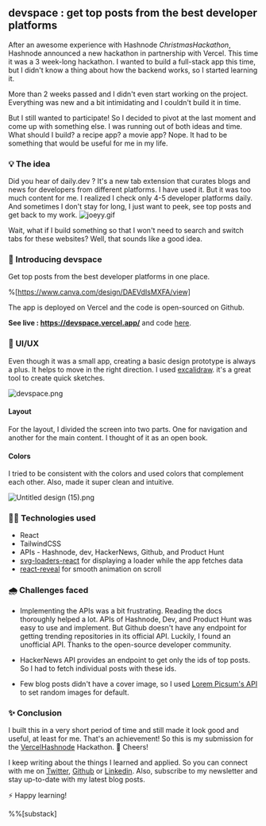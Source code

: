 ## devspace : get top posts from the best developer platforms

After an awesome experience with Hashnode *ChristmasHackathon*, Hashnode announced a new hackathon in partnership with Vercel. This time it was a 3 week-long hackathon. I wanted to build a full-stack app this time, but I didn't know a thing about how the backend works, so I started learning it.

More than 2 weeks passed and I didn't even start working on the project. Everything was new and a bit intimidating and I couldn't build it in time.

But I still wanted to participate!
So I decided to pivot at the last moment and come up with something else. I was running out of both ideas and time. What should I build? a recipe app? a movie app? Nope. It had to be something that would be useful for me in my life.

### 💡 The idea
Did you hear of daily.dev ? It's a new tab extension that curates blogs and news for developers from different platforms. I have used it. But it was too much content for me. I realized I check only 4-5 developer platforms daily. And sometimes I don't stay for long, I just want to peek, see top posts and get back to my work. 
![joeyy.gif](https://cdn.hashnode.com/res/hashnode/image/upload/v1612695927859/H0zu8AUAF.gif)


Wait, what if I build something so that I won't need to search and switch tabs for these websites? Well, that sounds like a good idea.




### 🚀 Introducing devspace
Get top posts from the best developer platforms in one place.

%[https://www.canva.com/design/DAEVdIsMXFA/view]

The app is deployed on Vercel and the code is open-sourced on Github.

> 
**See live : https://devspace.vercel.app/**  and code [here](https://github.com/rutikwankhade/devspace).

> 

### 📰 UI/UX
Even though it was a small app, creating a basic design prototype is always a plus. It helps to move in the right direction. I used
[excalidraw](https://excalidraw.com/). it's a great tool to create quick sketches.

![devspace.png](https://cdn.hashnode.com/res/hashnode/image/upload/v1612699423754/F_u3l4i3t.png)

#### Layout
For the layout, I divided the screen into two parts. One for navigation and another for the main content. I thought of it as an open book.

#### Colors
I tried to be consistent with the colors and used colors that complement each other. Also, made it super clean and intuitive.


![Untitled design (15).png](https://cdn.hashnode.com/res/hashnode/image/upload/v1612704251973/o1pWdy9EZ.png)

### 👩‍💻 Technologies used
- React 
- TailwindCSS
- APIs - Hashnode, dev, HackerNews, Github, and Product Hunt 
- [svg-loaders-react](https://www.npmjs.com/package/svg-loaders-react) for displaying  a loader while the app fetches data 
- [react-reveal](https://www.react-reveal.com/)  for smooth animation on scroll

### 🌧 Challenges faced
-  Implementing the APIs was a bit frustrating. Reading the docs thoroughly helped a lot.
APIs of Hashnode, Dev, and Product Hunt was easy to use and implement. But Github doesn't have any endpoint for getting trending repositories in its official API. Luckily, I found an unofficial API. Thanks to the open-source developer community. 

- HackerNews API provides an endpoint to get only the ids of top posts. So I had to fetch individual posts with these ids.

- Few blog posts didn't have a cover image, so I used [Lorem Picsum's API](https://picsum.photos/) to set random images for default.

### ✨ Conclusion
I built this in a very short period of time and still made it look good and useful, at least for me. That's an achievement! So this is my submission for the [VercelHashnode](https://hashnode.com/n/vercelhashnode) Hackathon. 🙌 Cheers!

I keep writing about the things I learned and applied. So you can connect with me on [Twitter](https://twitter.com/WankhadeRutik), [Github](https://github.com/rutikwankhade)  or [Linkedin](https://www.linkedin.com/in/rutik-wankhade). Also, subscribe to my newsletter and stay up-to-date with my latest blog posts.

⚡ Happy learning!

%%[substack]









